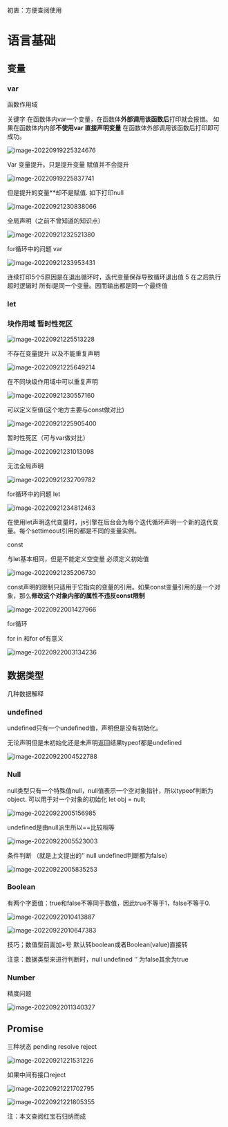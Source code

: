 初衷：方便查阅使用

# 语言基础

## 变量

### var

函数作用域

关键字 在函数体内var一个变量，在函数体**外部调用该函数后**打印就会报错。 如果在函数体内内部**不使用var 直接声明变量** 在函数体外部调用该函数后打印即可成功。

![image-20220919225324676](https://chemingqiang.oss-cn-shenzhen.aliyuncs.com/img/202209192253271.png)

Var 变量提升。只是提升变量 赋值并不会提升

![image-20220919225837741](https://chemingqiang.oss-cn-shenzhen.aliyuncs.com/img/202209192258322.png)

但是提升的变量**却不是赋值. 如下打印null

![image-20220921230838066](https://chemingqiang.oss-cn-shenzhen.aliyuncs.com/img/202209212308633.png)

全局声明（之前不曾知道的知识点）

![image-20220921232521380](https://chemingqiang.oss-cn-shenzhen.aliyuncs.com/img/202209212325450.png)

for循环中的问题 var

![image-20220921233953431](https://chemingqiang.oss-cn-shenzhen.aliyuncs.com/img/202209212339469.png)

连续打印5个5原因是在退出循环时，迭代变量保存导致循环退出值 5 在之后执行超时逻辑时 所有i是同一个变量。因而输出都是同一个最终值

### let

### 块作用域 暂时性死区

![image-20220921225513228](https://chemingqiang.oss-cn-shenzhen.aliyuncs.com/img/202209212255812.png)

不存在变量提升 以及不能重复声明

![image-20220921225649214](https://chemingqiang.oss-cn-shenzhen.aliyuncs.com/img/202209212256790.png)

在不同块级作用域中可以重复声明

![image-20220921230557160](https://chemingqiang.oss-cn-shenzhen.aliyuncs.com/img/202209212305739.png)

可以定义空值(这个地方主要与const做对比)

![image-20220921225905400](https://chemingqiang.oss-cn-shenzhen.aliyuncs.com/img/202209212259991.png)

暂时性死区（可与var做对比）

![image-20220921231013098](https://chemingqiang.oss-cn-shenzhen.aliyuncs.com/img/202209212310688.png)

无法全局声明

![image-20220921232709782](https://chemingqiang.oss-cn-shenzhen.aliyuncs.com/img/202209212327823.png)

for循环中的问题 let

![image-20220921234812463](https://chemingqiang.oss-cn-shenzhen.aliyuncs.com/img/202209212348495.png)

在使用let声明迭代变量时，js引擎在后台会为每个迭代循环声明一个新的迭代变量。每个settimeout引用的都是不同的变量实例。

const

与let基本相同，但是不能定义空变量 必须定义初始值

![image-20220921235206730](https://chemingqiang.oss-cn-shenzhen.aliyuncs.com/img/202209212352777.png)

const声明的限制只适用于它指向的变量的引用。如果const变量引用的是一个对象，那么**修改这个对象内部的属性不违反const限制**

![image-20220922001427966](https://chemingqiang.oss-cn-shenzhen.aliyuncs.com/img/202209220014008.png)

for循环

for in 和for of有意义

![image-20220922003134236](https://chemingqiang.oss-cn-shenzhen.aliyuncs.com/img/202209220031268.png)



## 数据类型

几种数据解释

### undefined

undefined只有一个undefined值，声明但是没有初始化。

无论声明但是未初始化还是未声明返回结果typeof都是undefined

![image-20220922004522788](https://chemingqiang.oss-cn-shenzhen.aliyuncs.com/img/202209220045837.png)

### Null

null类型只有一个特殊值null，null值表示一个空对象指针，所以typeof判断为object. 可以用于对一个对象的初始化 let obj = null;

![image-20220922005156985](https://chemingqiang.oss-cn-shenzhen.aliyuncs.com/img/202209220051036.png)

undefined是由null派生所以==比较相等

![image-20220922005523003](https://chemingqiang.oss-cn-shenzhen.aliyuncs.com/img/202209220055022.png)

条件判断 （就是上文提出的‘’ null undefined判断都为false）

![image-20220922005835253](https://chemingqiang.oss-cn-shenzhen.aliyuncs.com/img/202209220058292.png)

### Boolean

有两个字面值：true和false不等同于数值，因此true不等于1，false不等于0.

![image-20220922010413887](https://chemingqiang.oss-cn-shenzhen.aliyuncs.com/img/202209220104914.png)

![image-20220922010647383](https://chemingqiang.oss-cn-shenzhen.aliyuncs.com/img/202209220106414.png)

技巧；数值型前面加+号 默认转boolean或者Boolean(value)直接转

注意：数据类型来进行判断时，null undefined ‘’ 为false其余为true



### Number

精度问题 

![image-20220922011340327](https://chemingqiang.oss-cn-shenzhen.aliyuncs.com/img/202209220113363.png)





## Promise

三种状态 pending resolve reject

![image-20220921221531226](https://chemingqiang.oss-cn-shenzhen.aliyuncs.com/img/202209212215803.png)

如果中间有接口reject

![image-20220921221702795](https://chemingqiang.oss-cn-shenzhen.aliyuncs.com/img/202209212217366.png)

![image-20220921221805355](https://chemingqiang.oss-cn-shenzhen.aliyuncs.com/img/202209212218933.png)



注：本文查阅红宝石归纳而成

